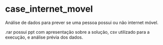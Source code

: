 # case_internet_movel
Análise de dados para prever se uma pessoa possui ou não internet móvel.

.rar possui ppt com apresentação sobre a solução, csv utilizado para a execução, e análise prévia dos dados.
